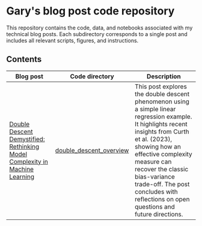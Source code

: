 # Gary's blog post code repository

This repository contains the code, data, and notebooks associated with my technical blog posts. Each subdirectory corresponds to a single post and includes all relevant scripts, figures, and instructions.

## Contents
| Blog post | Code directory | Description |
|------------|-----------|-------------|
| [Double Descent Demystified: Rethinking Model Complexity in Machine Learning](https://garyuppal.github.io/posts/double_descent/) | [double_descent_overview](./double_descent_overview/) | This post explores the double descent phenomenon using a simple linear regression example. It highlights recent insights from Curth et al. (2023), showing how an effective complexity measure can recover the classic bias-variance trade-off. The post concludes with reflections on open questions and future directions. |
